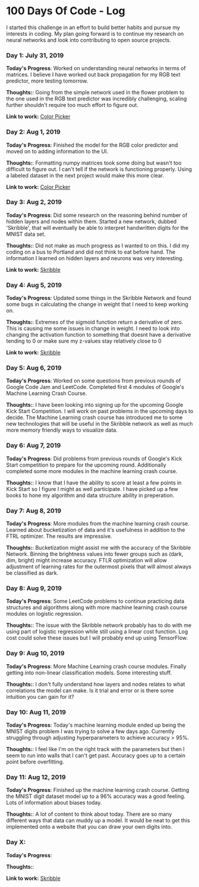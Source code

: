 # 100 Days Of Code - Log

I started this challenge in an effort to build better habits and pursue my interests in coding. My plan going forward is to continue my research on neural networks and look into contributing to open source projects.

### Day 1: July 31, 2019

**Today's Progress**: Worked on understanding neural networks in terms of matrices. I believe I have worked out back propagation for my RGB text predictor, more testing tomorrow.

**Thoughts:**: Going from the simple network used in the flower problem to the one used in the RGB text predictor was incredibly challenging, scaling further shouldn't require too much effort to figure out.

**Link to work:** [Color Picker](https://github.com/jpeter17/color_picker_NN)

### Day 2: Aug 1, 2019

**Today's Progress**: Finished the model for the RGB color predictor and moved on to adding information to the UI. 

**Thoughts:**: Formatting numpy matrices took some doing but wasn't too difficult to figure out. I can't tell if the network is functioning properly. Using a labeled dataset in the next project would make this more clear. 

**Link to work:** [Color Picker](https://github.com/jpeter17/color_picker_NN)

### Day 3: Aug 2, 2019

**Today's Progress**: Did some research on the reasoning behind number of hidden layers and nodes within them. Started a new network, dubbed 'Skribble', that will eventually be able to interpret handwritten digits for the MNIST data set.

**Thoughts:**: Did not make as much progress as I wanted to on this. I did my coding on a bus to Portland and did not think to eat before hand. The information I learned on hidden layers and neurons was very interesting.

**Link to work:** [Skribble](https://github.com/jpeter17/Skribble)

### Day 4: Aug 5, 2019

**Today's Progress**: Updated some things in the Skribble Network and found some bugs in calculating the change in weight that I need to keep working on. 

**Thoughts:**: Extremes of the sigmoid function return a derivative of zero. This is causing me some issues in change in weight. I need to look into changing the activation function to something that doesnt have a derivative tending to 0 or make sure my z-values stay relatively close to 0 

**Link to work:** [Skribble](https://github.com/jpeter17/Skribble)

### Day 5: Aug 6, 2019

**Today's Progress**: Worked on some questions from previous rounds of Google Code Jam and LeetCode. Completed first 4 modules of Google's Machine Learning Crash Course. 

**Thoughts:**: I have been looking into signing up for the upcoming Google Kick Start Competition. I will work on past problems in the upcoming days to decide. The Machine Learning crash course has introduced me to some new technologies that will be useful in the Skribble network as well as much more memory friendly ways to visualize data.

### Day 6: Aug 7, 2019

**Today's Progress**: Did problems from previous rounds of Google's Kick Start competition to prepare for the upcoming round. Additionally completed some more modules in the machine learning crash course.

**Thoughts:**: I know that I have the ability to score at least a few points in Kick Start so I figure I might as well participate. I have picked up a few books to hone my algorithm and data structure ability in preperation. 

### Day 7: Aug 8, 2019

**Today's Progress**: More modules from the machine learning crash course. Learned about bucketization of data and it's usefulness in addition to the FTRL optimizer. The results are impressive. 

**Thoughts:**: Bucketization might assist me with the accuracy of the Skribble Network. Binning the brightness values into fewer groups such as (dark, dim, bright) might increase accuracy. FTLR optimization will allow adjustment of learning rates for the outermost pixels that will almost always be classified as dark. 

### Day 8: Aug 9, 2019 

**Today's Progress**: Some LeetCode problems to continue practicing data structures and algorithms along with more machine learning crash course modules on logistic regression. 

**Thoughts:**: The issue with the Skribble network probably has to do with me using part of logistic regression while still using a linear cost function. Log cost could solve these issues but I will probably end up using TensorFlow.

### Day 9: Aug 10, 2019 

**Today's Progress**: More Machine Learning crash course modules. Finally getting into non-linear classification models. Some interesting stuff.  

**Thoughts:**: I don't fully understand how layers and nodes relates to what correlations the model can make. Is it trial and error or is there some intuition you can gain for it?

### Day 10: Aug 11, 2019 

**Today's Progress**: Today's machine learning module ended up being the MNIST digits problem I was trying to solve a few days ago. Currently struggling through adjusting hyperparameters to achieve accuracy > 95%.

**Thoughts:**: I feel like I'm on the right track with the parameters but then I seem to run into walls that I can't get past. Accuracy goes up to a certain point before overfitting.

### Day 11: Aug 12, 2019

**Today's Progress**: Finished up the machine learning crash course. Getting the MNIST digit dataset model up to a 96% accuracy was a good feeling. Lots of information about biases today.

**Thoughts:**: A lot of content to think about today. There are so many different ways that data can muddy up a model. It would be neat to get this implemented onto a website that you can draw your own digits into. 

### Day X: 

**Today's Progress**: 

**Thoughts:**: 

**Link to work:** [Skribble](https://github.com/jpeter17/Skribble)


